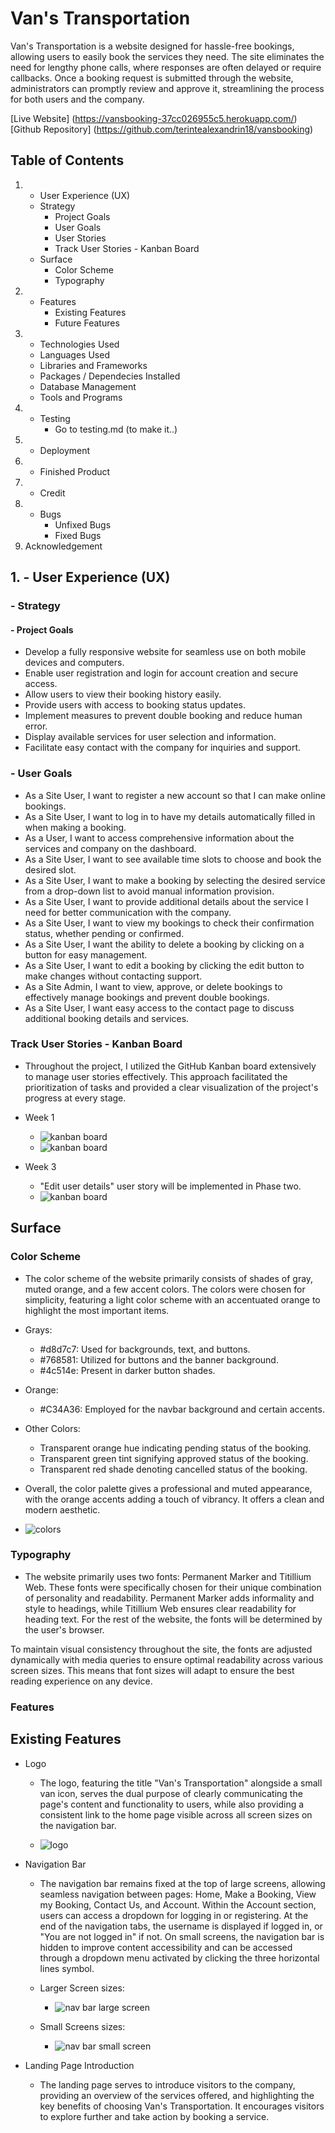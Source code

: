 # Van's Transportation

<p>
Van's Transportation is a website designed for hassle-free bookings, allowing users to easily book the services they need. The site eliminates the need for lengthy phone calls, where responses are often delayed or require callbacks. Once a booking request is submitted through the website, administrators can promptly review and approve it, streamlining the process for both users and the company.</p>

[Live Website] (https://vansbooking-37cc026955c5.herokuapp.com/)
[Github Repository] (https://github.com/terintealexandrin18/vansbooking)

## Table of Contents
1. - User Experience (UX)
    - Strategy
        - Project Goals
        - User Goals
        - User Stories
        - Track User Stories - Kanban Board
    - Surface
        - Color Scheme
        - Typography
2. - Features
        - Existing Features 
        - Future Features
3. - Technologies Used
    - Languages Used
    - Libraries and Frameworks
    - Packages / Dependecies Installed
    - Database Management
    - Tools and Programs
4. - Testing
        - Go to testing.md (to make it..)
5. - Deployment
6. - Finished Product
7. - Credit
8. - Bugs
        - Unfixed Bugs
        - Fixed Bugs
9. Acknowledgement

## 1. - User Experience (UX)
### - Strategy
#### - Project Goals
- Develop a fully responsive website for seamless use on both mobile devices and computers.
- Enable user registration and login for account creation and secure access.
- Allow users to view their booking history easily.
- Provide users with access to booking status updates.
- Implement measures to prevent double booking and reduce human error.
- Display available services for user selection and information.
- Facilitate easy contact with the company for inquiries and support.

### - User Goals
- As a Site User, I want to register a new account so that I can make online bookings.
- As a Site User, I want to log in to have my details automatically filled in when making a booking.
- As a User, I want to access comprehensive information about the services and company on the dashboard.
- As a Site User, I want to see available time slots to choose and book the desired slot.
- As a Site User, I want to make a booking by selecting the desired service from a drop-down list to avoid manual information provision.
- As a Site User, I want to provide additional details about the service I need for better communication with the company.
- As a Site User, I want to view my bookings to check their confirmation status, whether pending or confirmed.
- As a Site User, I want the ability to delete a booking by clicking on a button for easy management.
- As a Site User, I want to edit a booking by clicking the edit button to make changes without contacting support.
- As a Site Admin, I want to view, approve, or delete bookings to effectively manage bookings and prevent double bookings.
- As a Site User, I want easy access to the contact page to discuss additional booking details and services.

### Track User Stories - Kanban Board
- Throughout the project, I utilized the GitHub Kanban board extensively to manage user stories effectively. This approach facilitated the prioritization of tasks and provided a clear visualization of the project's progress at every stage.

- Week 1

  - ![kanban board](assets/images/kanbanboard1.png)
  - ![kanban board](assets/images/kanbanboard1a.png)

- Week 3
  - "Edit user details" user story will be implemented in Phase two.
  - ![kanban board](assets/images/kanbanboard.png)

## Surface
### Color Scheme
- The color scheme of the website primarily consists of shades of gray, muted orange, and a few accent colors. The colors were chosen for simplicity, featuring a light color scheme with an accentuated orange to highlight the most important items.

- Grays:
  - #d8d7c7: Used for backgrounds, text, and buttons.
  - #768581: Utilized for buttons and the banner background.
  - #4c514e: Present in darker button shades.

- Orange:
  - #C34A36: Employed for the navbar background and certain accents.

- Other Colors:
  - Transparent orange hue indicating pending status of the booking.
  - Transparent green tint signifying approved status of the booking.
  - Transparent red shade denoting cancelled status of the booking.

- Overall, the color palette gives a professional and muted appearance, with the orange accents adding a touch of vibrancy. It offers a clean and modern aesthetic.

- ![colors](assets/images/colors.png)

### Typography
- The website primarily uses two fonts: Permanent Marker and Titillium Web. These fonts were specifically chosen for their unique combination of personality and readability. Permanent Marker adds informality and style to headings, while Titillium Web ensures clear readability for heading text. For the rest of the website, the fonts will be determined by the user's browser.

To maintain visual consistency throughout the site, the fonts are adjusted dynamically with media queries to ensure optimal readability across various screen sizes. This means that font sizes will adapt to ensure the best reading experience on any device.

### Features
## Existing Features 
- Logo
  - The logo, featuring the title "Van's Transportation" alongside a small van icon, serves the dual purpose of clearly communicating the page's content and functionality to users, while also providing a consistent link to the home page visible across all screen sizes on the navigation bar.

  - ![logo ](assets/images/logo.png)

- Navigation Bar
  - The navigation bar remains fixed at the top of large screens, allowing seamless navigation between pages: Home, Make a Booking, View my Booking, Contact Us, and Account. Within the Account section, users can access a dropdown for logging in or registering. At the end of the navigation tabs, the username is displayed if logged in, or "You are not logged in" if not. On small screens, the navigation bar is hidden to improve content accessibility and can be accessed through a dropdown menu activated by clicking the three horizontal lines symbol.

  - Larger Screen sizes:
    - ![nav bar large screen](assets/images/navbar-largescreen.png) 

  - Small Screens sizes:
    - ![nav bar small screen](assets/images/navbar-smallscreen.png)

- Landing Page Introduction
  - The landing page serves to introduce visitors to the company, providing an overview of the services offered, and highlighting the key benefits of choosing Van's Transportation. It encourages visitors to explore further and take action by booking a service.
